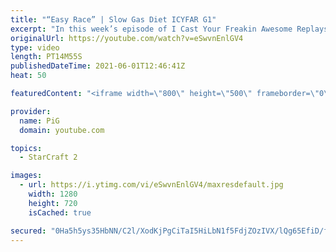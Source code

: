 ```yaml
---
title: "“Easy Race” | Slow Gas Diet ICYFAR G1"
excerpt: "In this week’s episode of I Cast Your Freakin Awesome Replays (ICYFAR) players sent in their replays where their gas mining was limited to one worker per structure!   NEW ICYFAR CHALLENGE: \"Yeah, Nah\" - block your opponents buildings at every turn. This week's ICYFAR powered by AMD. Send submissions"
originalUrl: https://youtube.com/watch?v=eSwvnEnlGV4
type: video
length: PT14M55S
publishedDateTime: 2021-06-01T12:46:41Z
heat: 50

featuredContent: "<iframe width=\"800\" height=\"500\" frameborder=\"0\" src=\"https://www.youtube.com/embed/eSwvnEnlGV4\" allow=\"accelerometer; autoplay; encrypted-media; gyroscope; picture-in-picture\" allowfullscreen></iframe>"

provider:
  name: PiG
  domain: youtube.com

topics:
  - StarCraft 2

images:
  - url: https://i.ytimg.com/vi/eSwvnEnlGV4/maxresdefault.jpg
    width: 1280
    height: 720
    isCached: true

secured: "0Ha5h5ys35HbNN/C2l/XodKjPgCiTaI5HiLbN1f5FdjZOzIVX/lQg65EfiD/fC5/yNLMFOOQdsLVPkr9cSQL5xNBVmwAqdUe9Fd3lfvuMF15tNSOlPiu9GQCxWcHj190E59uPiXDc8Xyb+kVL6bgfEdW2ZEN2ighxPvbmBFrRgLqr4nnV7Ku7YyRnhzx7IepwL3qPZxlCrX6K2abECVKDTcAaZSEKOdC2qxpX17XogXB41T34ThH4XLbg1tGHT+IwsmEX4Q0910urpNdutsf71m4XUCl/R0r7xBXBhIBgtbrOFCbvGN63SWt3couiZiE2Xk1Q+IurECpF29NabWR4LP16Ow7Plnr2ZknmzCHxrcSpexEu7mv1Cv3tvQC45HwaPXGxYsnyVQJSa3uosD1WQXLj4Z/hjeWOVc/n3b3rf4=;xH5tzAo9OSyFt4KtK7KkgQ=="
---
```


